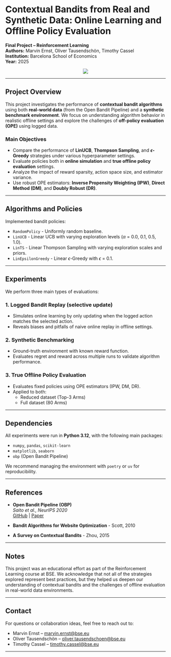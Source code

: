 # Contextual Bandits from Real and Synthetic Data: Online Learning and Offline Policy Evaluation

**Final Project – Reinforcement Learning**  
**Authors:** Marvin Ernst, Oliver Tausendschön, Timothy Cassel  
**Institution:** Barcelona School of Economics  
**Year:** 2025

<p align="center">
  <img src="https://img.shields.io/badge/python-3.12-blue?logo=python">
</p>

---

## Project Overview

This project investigates the performance of **contextual bandit algorithms** using both **real-world data** (from the Open Bandit Pipeline) and a **synthetic benchmark environment**. We focus on understanding algorithm behavior in realistic offline settings and explore the challenges of **off-policy evaluation (OPE)** using logged data.

### Main Objectives
- Compare the performance of **LinUCB**, **Thompson Sampling**, and **$\epsilon$-Greedy** strategies under various hyperparameter settings.
- Evaluate policies both in **online simulation** and **true offline policy evaluation** settings.
- Analyze the impact of reward sparsity, action space size, and estimator variance.
- Use robust OPE estimators: **Inverse Propensity Weighting (IPW)**, **Direct Method (DM)**, and **Doubly Robust (DR)**.

---

## Algorithms and Policies

Implemented bandit policies:
- `RandomPolicy` - Uniformly random baseline.
- `LinUCB` - Linear UCB with varying exploration levels ($\alpha$ = 0.0, 0.1, 0.5, 1.0).
- `LinTS` - Linear Thompson Sampling with varying exploration scales and priors.
- `LinEpsilonGreedy` - Linear $\epsilon$-Greedy with $\epsilon$ = 0.1.

---

## Experiments

We perform three main types of evaluations:

### 1. **Logged Bandit Replay** (selective update)
- Simulates online learning by only updating when the logged action matches the selected action.
- Reveals biases and pitfalls of naive online replay in offline settings.

### 2. **Synthetic Benchmarking**
- Ground-truth environment with known reward function.
- Evaluates regret and reward across multiple runs to validate algorithm performance.

### 3. **True Offline Policy Evaluation**
- Evaluates fixed policies using OPE estimators (IPW, DM, DR).
- Applied to both:
  - Reduced dataset (Top-3 Arms)
  - Full dataset (80 Arms)

---

## Dependencies

All experiments were run in **Python 3.12**, with the following main packages:

- `numpy`, `pandas`, `scikit-learn`
- `matplotlib`, `seaborn`
- `obp` (Open Bandit Pipeline)

We recommend managing the environment with `poetry` or `uv` for reproducibility.

---

## References

- **Open Bandit Pipeline (OBP)**  
  *Saito et al., NeurIPS 2020*  
  [GitHub](https://github.com/st-tech/zr-obp) | [Paper](https://arxiv.org/abs/2008.07146)

- **Bandit Algorithms for Website Optimization** - Scott, 2010  
- **A Survey on Contextual Bandits** - Zhou, 2015

---

## Notes

This project was an educational effort as part of the Reinforcement Learning course at BSE. We acknowledge that not all of the strategies explored represent best practices, but they helped us deepen our understanding of contextual bandits and the challenges of offline evaluation in real-world data environments.

---

## Contact

For questions or collaboration ideas, feel free to reach out to:

- Marvin Ernst – [marvin.ernst@bse.eu](mailto:marvin.ernst@bse.eu)  
- Oliver Tausendschön – [oliver.tausendschoen@bse.eu](mailto:oliver.tausendschoen@bse.eu)  
- Timothy Cassel – [timothy.cassel@bse.eu](mailto:timothy.cassel@bse.eu)

---
